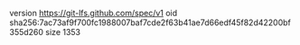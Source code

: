 version https://git-lfs.github.com/spec/v1
oid sha256:7ac73af9f700fc1988007baf7cde2f63b41ae7d66edf45f82d42200bf355d260
size 1353

